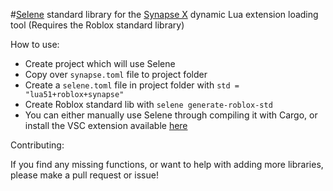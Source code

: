 #[Selene](https://github.com/Kampfkarren/selene) standard library for the [Synapse X](https://x.synapse.to) dynamic Lua extension loading tool
(Requires the Roblox standard library)

How to use:

- Create project which will use Selene
- Copy over `synapse.toml` file to project folder
- Create a `selene.toml` file in project folder with `std = "lua51+roblox+synapse"`
- Create Roblox standard lib with `selene generate-roblox-std`
- You can either manually use Selene through compiling it with Cargo, or install the VSC extension available [here](https://marketplace.visualstudio.com/items?itemName=Kampfkarren.selene-vscode)

Contributing:

If you find any missing functions, or want to help with adding more libraries, please make a pull request or issue!